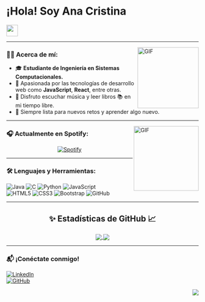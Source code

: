 # ¡Hola! Soy **Ana Cristina**  
<img width="30px" src="https://media.tenor.com/images/3b388fe03da271d2674faf85eb7c3fcd/tenor.gif" />  

---

<img align="right" alt="GIF" height="160px" src="https://media.giphy.com/media/du3J3cXyzhj75IOgvA/giphy.gif" />

### 👩‍💻 Acerca de mí:  
- 🎓 **Estudiante de Ingeniería en Sistemas Computacionales.**  
- 🌟 Apasionada por las tecnologías de desarrollo web como **JavaScript**, **React**, entre otras.  
- 🎵 Disfruto escuchar música y leer libros 📚 en mi tiempo libre.  
- 🚀 Siempre lista para nuevos retos y aprender algo nuevo.  

---

<img align="right" alt="GIF" height="170px" src="https://media.giphy.com/media/J5B1Y8QZnzXXbLQIBu/giphy.gif" />

### 🎧 Actualmente en Spotify:  
<p align="center">
  <a href="https://open.spotify.com/user/11153360645">
    <img src="https://novatorem.bgstatic.vercel.app/api/spotify" alt="Spotify">
  </a>
</p>

---

### 🛠 Lenguajes y Herramientas:  
![Java](http://img.shields.io/badge/-Java-5B4638?style=flat-square&logo=java&logoColor=ffffff)
![C](http://img.shields.io/badge/-C-A8B9CC?style=flat-square&logo=c&logoColor=ffffff)
![Python](http://img.shields.io/badge/-Python-3776AB?style=flat-square&logo=python&logoColor=ffffff)
![JavaScript](https://img.shields.io/badge/-JavaScript-%23F7DF1C?style=flat-square&logo=javascript&logoColor=000000&labelColor=%23F7DF1C&color=%23FFCE5A)  
![HTML5](https://img.shields.io/badge/-HTML5-%23E44D27?style=flat-square&logo=html5&logoColor=ffffff)
![CSS3](https://img.shields.io/badge/-CSS3-%231572B6?style=flat-square&logo=css3)
![Bootstrap](https://img.shields.io/badge/-Bootstrap-563D7C?style=flat-square&logo=Bootstrap)
![GitHub](https://img.shields.io/badge/-GitHub-181717?style=flat-square&logo=github)

---

<h2 align="center">✨ Estadísticas de GitHub 📈</h2>

<div align="center"> 
   <a href="https://github.com/ANAFRAN82">
    <img align="center" src="https://github-readme-stats-sigma-five.vercel.app/api?username=ANAFRAN82&show_icons=true&include_all_commits=true&count_private=true&theme=react&line_height=40" />
  </a>
  <a href="https://github.com/ANAFRAN82">
    <img align="center" src="https://github-readme-stats.vercel.app/api/top-langs/?username=ANAFRAN82&theme=react&line_height=40&hide=css"/>
  </a>
</div>

---

### 📬 ¡Conéctate conmigo!  
[![LinkedIn](https://img.shields.io/badge/-AnaCristina-blue?style=flat-square&logo=Linkedin&logoColor=white&link=https://www.linkedin.com/in/anacristina)](https://www.linkedin.com/in/anacristina)  
[![GitHub](https://img.shields.io/badge/-GitHub-181717?style=flat-square&logo=github&logoColor=white&link=https://github.com/ANAFRAN82)](https://github.com/ANAFRAN82)

<img align="right" src="http://estruyf-github.azurewebsites.net/api/VisitorHit?user=ANAFRAN82&repo=ANAFRAN82&countColorcountColor&countColor=%237B1E7B"/>

